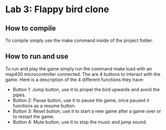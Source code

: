 # Lab 3: Flappy bird clone
## How to compile
To compile simply use the make command inside of the project folder.

## How to run and use

To run and play the game simply run the command make load with an msp430 microcontroller connected.
The are 4 buttons to interact with the game. Here is a description of the 4 different functions they have:
* Button 1: Jump button, use it to propel the bird upwards and avoid the pipes.
* Button 2: Pause button, use it to pause the game, once paused it functions as a resume button.
* Button 3: Reset button, use it to start a new game after a game over or to restart the game.
* Button 4: Mute button, use it to stop the music and jump sound.